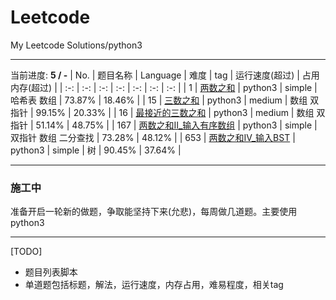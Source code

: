 # Leetcode
  My Leetcode Solutions/python3
***
<start-tag>

当前进度:  **5 / -**
| No. | 题目名称 | Language | 难度 | tag | 运行速度(超过) | 占用内存(超过) |
| :-: | :-: | :-: | :-: | :-: | :-: | :-: |
| 1 | [两数之和](./solutions/1-Two_Sum-两数之和) | python3 | simple | 哈希表 数组 | 73.87% | 18.46% |
| 15 | [三数之和](./solutions/15-3Sum-三数之和) | python3 | medium | 数组 双指针 | 99.15% | 20.33% |
| 16 | [最接近的三数之和](./solutions/16-3Sum_Closest-最接近的三数之和) | python3 | medium | 数组 双指针 | 51.14% | 48.75% |
| 167 | [两数之和Ⅱ_输入有序数组](./solutions/167-Two_SumII_Input_array_is_sorted-两数之和Ⅱ_输入有序数组) | python3 | simple | 双指针 数组 二分查找 | 73.28% | 48.12% |
| 653 | [两数之和IV_输入BST](./solutions/653-Two_Sum_IV_Input_is_a_BST-两数之和IV_输入BST) | python3 | simple | 树 | 90.45% | 37.64% |

<end-tag>

***
### 施工中
准备开启一轮新的做题，争取能坚持下来(允悲)，每周做几道题。主要使用python3
***
[TODO]
* 题目列表脚本  
* 单道题包括标题，解法，运行速度，内存占用，难易程度，相关tag